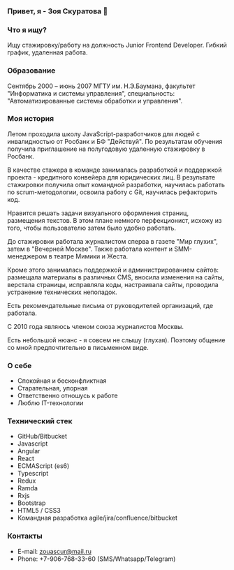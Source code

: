 ### Привет, я - Зоя Скуратова 👋

<!--
**zouascur/zouascur** is a ✨ _special_ ✨ repository because its `README.md` (this file) appears on your GitHub profile.

Here are some ideas to get you started:

- 🔭 I’m currently working on ...
- 🌱 I’m currently learning ...
- 👯 I’m looking to collaborate on ...
- 🤔 I’m looking for help with ...
- 💬 Ask me about ...
- 📫 How to reach me: ...
- 😄 Pronouns: ...
- ⚡ Fun fact: ...
-->

### Что я ищу?
Ищу стажировку/работу на должность Junior Frontend Developer. Гибкий график, удаленная работа.

### Образование

Сентябрь 2000 – июнь 2007 
МГТУ им. Н.Э.Баумана, факультет "Информатика и системы управления", специальность: "Автоматизированные системы обработки и управления".

### Моя история

Летом проходила школу JavaScript-разработчиков для людей с инвалидностью от Росбанк и БФ "Действуй". По результатам обучения получила приглашение на полугодовую удаленную стажировку в Росбанк. 

В качестве стажера в команде занималась разработкой и поддержкой проекта - кредитного конвейера для юридических лиц. В результате стажировки получила опыт командной разработки, научилась работать по scrum-методологии, освоила работу с Git, научилась рефакторить код.

Нравится решать задачи визуального оформления страниц, размещения текстов. В этом плане немного перфекционист, исхожу из того, чтобы пользователю затем было удобно работать.

До стажировки работала журналистом сперва в газете "Мир глухих", затем в "Вечерней Москве". Также работала контент и SMM-менеджером в театре Мимики и Жеста.

Кроме этого занималась поддержкой и администрированием сайтов: размещала материалы в различных CMS, вносила изменения на сайты, верстала страницы, исправляла коды, настраивала сайты, проводила устранение технических неполадок.

Есть рекомендательные письма от руководителей организаций, где работала.

С 2010 года являюсь членом союза журналистов Москвы.

Есть небольшой нюанс - я совсем не слышу (глухая). Поэтому общение со мной предпочтительно в письменном виде.

### О себе
* Спокойная и бесконфликтная
* Старательная, упорная
* Ответственно отношусь к работе
* Люблю IT-технологии

### Технический стек
* GitHub/Bitbucket
* Javascript
* Angular
* React
* ECMAScript (es6)
* Typescript
* Redux
* Ramda
* Rxjs
* Bootstrap
* HTML5 / CSS3
* Командная разработка agile/jira/confluence/bitbucket

### Контакты
* E-mail: zouascur@mail.ru
* Phone: +7-906-768-33-60 (SMS/Whatsapp/Telegram)
